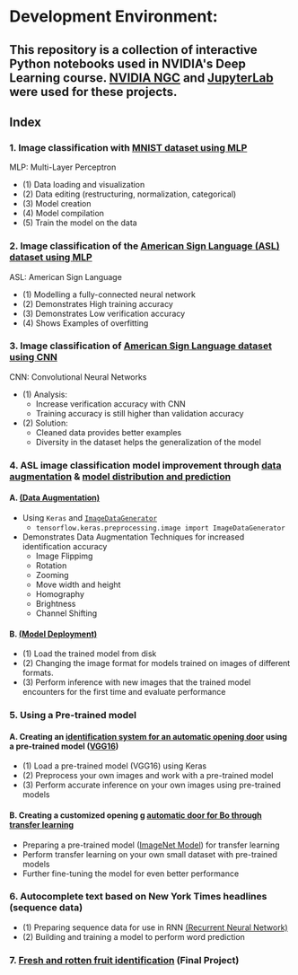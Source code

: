 # Development Environment:
This repository is a collection of interactive Python notebooks used in NVIDIA's Deep Learning course. 
[NVIDIA NGC](https://www.nvidia.com/en-us/gpu-cloud/) and [JupyterLab](https://jupyter.org/) were used for these projects.
---

## Index

### 1. Image classification with  [MNIST dataset using MLP](/01_mnist.ipynb)
MLP: Multi-Layer Perceptron
- (1) Data loading and visualization
- (2) Data editing (restructuring, normalization, categorical)
- (3) Model creation
- (4) Model compilation
- (5) Train the model on the data


### 2. Image classification of the  [American Sign Language (ASL) dataset using MLP](/02_asl.ipynb)

ASL: American Sign Language
- (1) Modelling a fully-connected neural network
- (2) Demonstrates High training accuracy
- (3) Demonstrates Low verification accuracy
- (4) Shows Examples of overfitting

### 3. Image classification of  [American Sign Language dataset using CNN](/03_asl_cnn.ipynb)

CNN: Convolutional Neural Networks
- (1) Analysis:
    - Increase verification accuracy with CNN
    - Training accuracy is still higher than validation accuracy
- (2) Solution:
    - Cleaned data provides better examples
    - Diversity in the dataset helps the generalization of the model

### 4. ASL image classification model improvement through [data augmentation](/04a_asl_augmentation.ipynb) & [model distribution and prediction](/04b_asl_predictions.ipynb)

#### A. [(Data Augmentation)](/04a_asl_augmentation.ipynb)

- Using `Keras` and [`ImageDataGenerator`](https://keras.io/api/preprocessing/image/#imagedatagenerator-class)
  - `tensorflow.keras.preprocessing.image import ImageDataGenerator`
- Demonstrates Data Augmentation Techniques for increased identification accuracy
    - Image Flippimg
    - Rotation
    - Zooming
    - Move width and height
    - Homography
    - Brightness
    - Channel Shifting

#### B. [(Model Deployment)](/04b_asl_predictions.ipynb)

- (1) Load the trained model from disk
- (2) Changing the image format for models trained on images of different formats.
- (3) Perform inference with new images that the trained model encounters for the first time and evaluate performance

### 5. Using a Pre-trained model

#### A. Creating an [identification system for an automatic opening door](/05a_doggy_door.ipynb) using a pre-trained model ([VGG16](https://keras.io/api/applications/vgg/))

- (1) Load a pre-trained model (VGG16) using Keras
- (2) Preprocess your own images and work with a pre-trained model
- (3) Perform accurate inference on your own images using pre-trained models

#### B. Creating a customized opening g [automatic door for Bo through transfer learning](/05b_presidential_doggy_door.ipynb)

- Preparing a pre-trained model ([ImageNet Model](https://keras.io/api/applications/vgg/#vgg16-function)) for transfer learning
- Perform transfer learning on your own small dataset with pre-trained models
- Further fine-tuning the model for even better performance

### 6. Autocomplete text based on New York Times headlines (sequence data)

- (1) Preparing sequence data for use in RNN [(Recurrent Neural Network)](https://developers.google.com/machine-learning/glossary#recurrent-neural-network)
- (2) Building and training a model to perform word prediction

### 7. [Fresh and rotten fruit identification](/07_assessment.ipynb) (Final Project)

#
